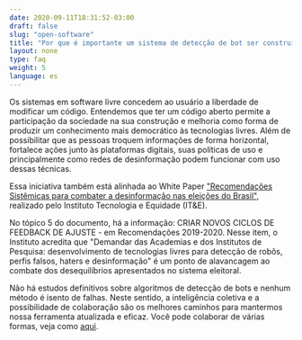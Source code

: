 ```yaml
---
date: 2020-09-11T18:31:52-03:00
draft: false
slug: "open-software"
title: "Por que é importante um sistema de detecção de bot ser construído em software livre?"
layout: none
type: faq
weight: 5
language: es
---
```

Os sistemas em software livre concedem ao usuário a liberdade de modificar um código. Entendemos que ter um código aberto permite a participação da sociedade na sua construção e melhoria como forma de produzir um conhecimento mais democrático às tecnologias livres. Além de possibilitar que as pessoas troquem informações de forma horizontal, fortalece ações junto às plataformas digitais, suas políticas de uso e principalmente como redes de desinformação podem funcionar com uso dessas técnicas.

Essa iniciativa também está alinhada ao White Paper ["Recomendações Sistêmicas para combater a desinformação nas eleições do Brasil"](https://tecnologiaequidade.org.br/projects/desinformacao-em-eleicoes/), realizado pelo Instituto Tecnologia e Equidade (IT&E).

No tópico 5 do documento, há a informação: CRIAR NOVOS CICLOS DE FEEDBACK DE AJUSTE - em Recomendações 2019-2020. Nesse item, o Instituto acredita que "Demandar das Academias e dos Institutos de Pesquisa: desenvolvimento de tecnologias livres para detecção de robôs, perfis falsos, haters e desinformação" é um ponto de alavancagem ao combate dos desequilíbrios apresentados no sistema eleitoral.

Não há estudos definitivos sobre algoritmos de detecção de bots e nenhum método é isento de falhas. Neste sentido, a inteligência coletiva e a possibilidade de colaboração são os melhores caminhos para mantermos nossa ferramenta atualizada e eficaz. Você pode colaborar de várias formas, veja como [aqui](/collaborate).
